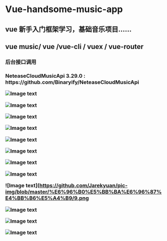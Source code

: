 # Vue-handsome-music-app

<h2>vue 新手入门框架学习，基础音乐项目......</h2>
<h2>vue music/ vue /vue-cli / vuex / vue-router </h2>

<h3>后台接口调用<h3>
NeteaseCloudMusicApi 3.29.0 :
<a>https://github.com/Binaryify/NeteaseCloudMusicApi<a>


![Image text](https://github.com/Jarekyuan/pic-img/blob/master/%E6%96%B0%E5%BB%BA%E6%96%87%E4%BB%B6%E5%A4%B9/1.png)

![Image text](https://github.com/Jarekyuan/pic-img/blob/master/%E6%96%B0%E5%BB%BA%E6%96%87%E4%BB%B6%E5%A4%B9/2.png)

![Image text](https://github.com/Jarekyuan/pic-img/blob/master/%E6%96%B0%E5%BB%BA%E6%96%87%E4%BB%B6%E5%A4%B9/3.png)

![Image text](https://github.com/Jarekyuan/pic-img/blob/master/%E6%96%B0%E5%BB%BA%E6%96%87%E4%BB%B6%E5%A4%B9/4.png)

![Image text](https://github.com/Jarekyuan/pic-img/blob/master/%E6%96%B0%E5%BB%BA%E6%96%87%E4%BB%B6%E5%A4%B9/5.png)

![Image text](https://github.com/Jarekyuan/pic-img/blob/master/%E6%96%B0%E5%BB%BA%E6%96%87%E4%BB%B6%E5%A4%B9/6.png)

![Image text](https://github.com/Jarekyuan/pic-img/blob/master/%E6%96%B0%E5%BB%BA%E6%96%87%E4%BB%B6%E5%A4%B9/7.png)

![Image text](https://github.com/Jarekyuan/pic-img/blob/master/%E6%96%B0%E5%BB%BA%E6%96%87%E4%BB%B6%E5%A4%B9/8.png)

![Image text](https://github.com/Jarekyuan/pic-img/blob/master/%E6%96%B0%E5%BB%BA%E6%96%87%E4%BB%B6%E5%A4%B9/9.png

![Image text](https://github.com/Jarekyuan/pic-img/blob/master/%E6%96%B0%E5%BB%BA%E6%96%87%E4%BB%B6%E5%A4%B9/10.png)

![Image text](https://github.com/Jarekyuan/pic-img/blob/master/%E6%96%B0%E5%BB%BA%E6%96%87%E4%BB%B6%E5%A4%B9/11.png)

![Image text](https://github.com/Jarekyuan/pic-img/blob/master/%E6%96%B0%E5%BB%BA%E6%96%87%E4%BB%B6%E5%A4%B9/12.png)
